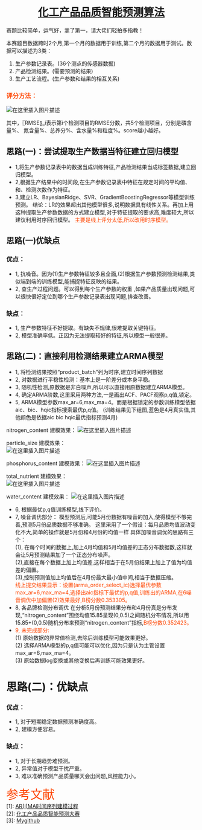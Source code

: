 # <center>[化工产品品质智能预测算法](http://www.hfdatacity.com/common/cmpt/%E5%8C%96%E5%B7%A5%E4%BA%A7%E5%93%81%E5%93%81%E8%B4%A8%E6%99%BA%E8%83%BD%E9%A2%84%E6%B5%8B_%E7%AB%9E%E8%B5%9B%E4%BF%A1%E6%81%AF.html)</center>   


赛题比较简单，运气好，拿了第一，请大佬们轻拍多指教！ 

本赛题目数据跨时2个月,第一个月的数据用于训练,第二个月的数据用于测试。数据可以描述为3类：
1. 生产参数记录表。(36个测点的传感器数据)
2. 产品检测结果。(需要预测的结果)
3. 生产工艺流程。(生产参数和结果的相互关系)    

###  <font color=OrangeRed>评分方法：</font>
![在这里插入图片描述](https://img-blog.csdnimg.cn/2018120922060499.png)  

其中，〖RMSE〗_i表示第i个检测项目的RMSE分数，共5个检测项目，分别是磷含量%、 氮含量%、总养分%、含水量%和粒度%。score越小越好。
## 思路(一)：尝试提取生产数据当特征建立回归模型
- 1,将生产参数记录表中的数据当成训练特征,产品检测结果当成标签数据,建立回归模型。
- 2,根据生产结果中的时间段,在生产参数记录表中特征在规定时间的平均值、和、检测次数作为特征。
- 3,建立LR、BayesianRidge、SVR、GradientBoostingRegressor等模型训练预测。
结论：LR的效果超出其他模型很多,说明数据具有线性关系。再加上用这种提取生产参数数据的方式建立模型,对于特征提取的要求高,难度较大,所以建议利用时序回归模型。	<font color=OrangeRed>主要是线上评分太低,所以改用时序模型。</font>

## 思路(一)优缺点
### 优点：
- 1,	抗噪音。因为(1)生产参数特征较多且全面,(2)根据生产参数预测检测结果,类似端到端的训练模型,能捕捉特征反映的结果。
- 2,	查生产过程问题。可以得到每个生产参数的权重 ,如果产品质量出现问题,可以很快很好定位到哪个生产参数记录表出现问题,排查改善。
### 缺点：
- 1,	生产参数特征不好提取。有缺失不规律,很难提取关键特征。
- 2,	模型准确率低。正因为无法提取较好的特征,所以模型一般很差。

## 思路(二)：直接利用检测结果建立ARMA模型
- 1,	将检测结果按照“product_batch”列为时序,建立时间序列数据
- 2,	对数据进行平稳性检测：基本上是一阶差分或本身平稳。
- 3,	随机性检测,原数据是非白噪声,所以可以直接用原数据建立ARMA模型。
- 4,	确定ARMA阶数,这里采用两种方法,一是画出ACF、PACF观察p,q值,锁定。
- 5,	ARMA模型参数max_ar=6,max_ma=4。而是根据锁定的参数训练模型依据aic、bic、hqic指标搜索最优p,q值。
(训练结果见下组图,蓝色是4月真实值,其他颜色是依据aic bic hqic最优指标预测4月)	

nitrogen_content 建模效果： 
![在这里插入图片描述](https://img-blog.csdnimg.cn/20181208231659467.png?x-oss-process=image/watermark,type_ZmFuZ3poZW5naGVpdGk,shadow_10,text_aHR0cHM6Ly9ibG9nLmNzZG4ubmV0L3UwMTAxOTk0NDE=,size_16,color_FFFFFF,t_70)
            
 particle_size 建模效果：     
 ![在这里插入图片描述](https://img-blog.csdnimg.cn/20181208231812805.png?x-oss-process=image/watermark,type_ZmFuZ3poZW5naGVpdGk,shadow_10,text_aHR0cHM6Ly9ibG9nLmNzZG4ubmV0L3UwMTAxOTk0NDE=,size_16,color_FFFFFF,t_70)

phosphorus_content 建模效果：
![在这里插入图片描述](https://img-blog.csdnimg.cn/20181208231919195.png?x-oss-process=image/watermark,type_ZmFuZ3poZW5naGVpdGk,shadow_10,text_aHR0cHM6Ly9ibG9nLmNzZG4ubmV0L3UwMTAxOTk0NDE=,size_16,color_FFFFFF,t_70)




total_nutrient 建模效果：         
![在这里插入图片描述](https://img-blog.csdnimg.cn/20181208231941927.png?x-oss-process=image/watermark,type_ZmFuZ3poZW5naGVpdGk,shadow_10,text_aHR0cHM6Ly9ibG9nLmNzZG4ubmV0L3UwMTAxOTk0NDE=,size_16,color_FFFFFF,t_70)

               
water_content 建模效果：
![在这里插入图片描述](https://img-blog.csdnimg.cn/20181208232004145.png?x-oss-process=image/watermark,type_ZmFuZ3poZW5naGVpdGk,shadow_10,text_aHR0cHM6Ly9ibG9nLmNzZG4ubmV0L3UwMTAxOTk0NDE=,size_16,color_FFFFFF,t_70)

- 6,	根据最优p,q值训练模型,线下评价。
- 7,	噪音调优部分：
模型预测后,可能5月份数据有噪音的加入,使得模型不够完善,预测5月份品质数据不够准确。
这里采用了一个假设：每月品质均值波动变化不大,简单的操作就是5月份和4月份的均值一样
具体加噪音调优的思路有三个：  
  (1), 在每个时间的数据上,加上4月均值和5月均值差的正态分布数据数,这样就会让5月预测结果加了一个正态分布噪声。    
  (2),直接在每个数据上加上均值差,这样相当于在5月份结果上加上了值为均值差的偏置。    
  (3),控制预测值加上均值后在4月份最大最小值中间,相当于数据压缩。  
  <font color=OrangeRed>线上提交结果显示：设置(arma_order_select_ic)选择最优参数max_ar=6,max_ma=4,选择出aic指标下最优的p,q值,训练出的ARMA,在6噪音调优中加偏置(2)效果最好,B榜分数0.353305。</font>
- 8,	各品牌检测分布调优
在分析5月份预测结果分布和4月份真是分布发现,“nitrogen_content”围绕均值15.85呈现(0,0.5)之间随机分布情况,所以用15.85+(0,0.5)随机分布来预测“nitrogen_content”指标,<font color=OrangeRed>B榜分数0.352423。</font>
 - <font color=OrangeRed>9,	未完成部分:</font>    
(1)	原始数据的异常值检测,去除后训练模型可能效果更好。   
(2)	选择ARMA模型的p,q值可能可以优化,因为只是认为主管设置max_ar=6,max_ma=4。    
(3)	原始数据log变换或其他变换后再训练可能效果更好。

# 思路(二)：优缺点
### 优点：
- 1,	对于短期稳定数据预测准确度高。
- 2,	建模方便容易。
### 缺点：
- 1,	对于长期趋势难预测。
- 2,	异常值对于模型干扰严重。
- 3,	难以准确预测产品质量哪天会出问题,风控能力小。	

 <font color=OrangeRed size=6>参考文献</font>   
 [1]: [AR(I)MA时间序列建模过程](https://www.jianshu.com/p/cced6617b423)     
 [2]: [化工产品品质智能预测大赛](http://www.hfdatacity.com/common/cmpt/%E5%8C%96%E5%B7%A5%E4%BA%A7%E5%93%81%E5%93%81%E8%B4%A8%E6%99%BA%E8%83%BD%E9%A2%84%E6%B5%8B_%E7%AB%9E%E8%B5%9B%E4%BF%A1%E6%81%AF.html)    
 [3]: [Mygithub](https://github.com/CraigZhangCq)